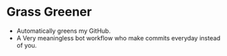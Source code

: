 # Grass Greener
* Automatically greens my GitHub.
* A Very meaningless bot workflow who make commits everyday instead of you.
